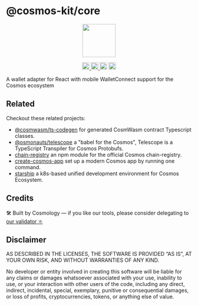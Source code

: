 # @cosmos-kit/core

<p align="center" width="100%">
    <img height="90" src="https://user-images.githubusercontent.com/545047/190171432-5526db8f-9952-45ce-a745-bea4302f912b.svg" />
</p>

<p align="center" width="100%">
  <a href="https://github.com/cosmology-tech/cosmos-kit/actions/workflows/run-tests.yml">
    <img height="20" src="https://github.com/cosmology-tech/cosmos-kit/actions/workflows/run-tests.yml/badge.svg" />
  </a>
  <a href="https://www.npmjs.com/package/@cosmos-kit/core">
    <img height="20" src="https://img.shields.io/npm/dt/@cosmos-kit/core" />
  </a>
   <a href="https://github.com/cosmology-tech/cosmos-kit/blob/main/packages/core/LICENSE"><img height="20" src="https://img.shields.io/badge/license-BSD%203--Clause%20Clear-blue.svg"></a>
   <a href="https://www.npmjs.com/package/@cosmos-kit/core"><img height="20" src="https://img.shields.io/github/package-json/v/cosmology-tech/cosmos-kit?filename=packages%2Fcore%2Fpackage.json"></a>
</p>

A wallet adapter for React with mobile WalletConnect support for the Cosmos
ecosystem

## Related

Checkout these related projects:

* [@cosmwasm/ts-codegen](https://github.com/CosmWasm/ts-codegen) for generated CosmWasm contract Typescript classes.
* [@osmonauts/telescope](https://github.com/osmosis-labs/telescope) a "babel for the Cosmos", Telescope is a TypeScript Transpiler for Cosmos Protobufs.
* [chain-registry](https://github.com/cosmology-tech/chain-registry) an npm module for the official Cosmos chain-registry.
* [create-cosmos-app](https://github.com/cosmology-tech/create-cosmos-app) set up a modern Cosmos app by running one command.
* [starship](https://github.com/cosmology-tech/starship) a k8s-based unified development environment for Cosmos Ecosystem.

## Credits

🛠 Built by Cosmology — if you like our tools, please consider delegating to [our validator ⚛️](https://cosmology.tech/validator)

## Disclaimer

AS DESCRIBED IN THE LICENSES, THE SOFTWARE IS PROVIDED “AS IS”, AT YOUR OWN RISK, AND WITHOUT WARRANTIES OF ANY KIND.

No developer or entity involved in creating this software will be liable for any claims or damages whatsoever associated with your use, inability to use, or your interaction with other users of the code, including any direct, indirect, incidental, special, exemplary, punitive or consequential damages, or loss of profits, cryptocurrencies, tokens, or anything else of value.